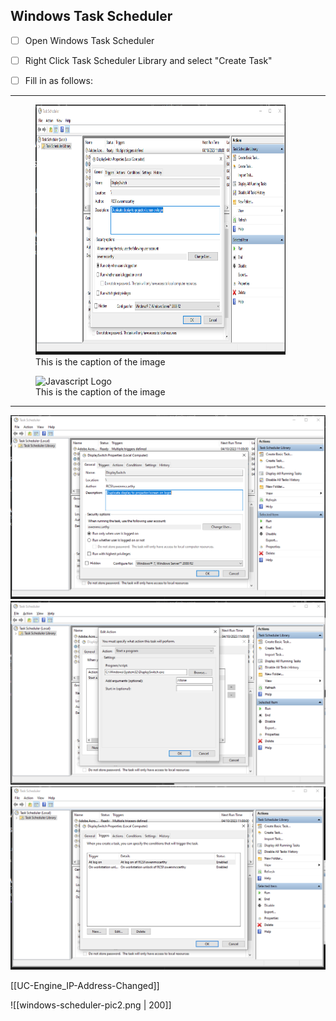 ## Windows Task Scheduler
- [ ] Open Windows Task Scheduler
- [ ] Right Click Task Scheduler Library and select "Create Task"
- [ ] Fill in as follows:



---
<figure><img src="../../Archive/Attachments/windows-scheduler-pic1.png" alt="Javascript Logo" width="400" height="400"><figcaption>This is the caption of the image</figcaption></figure><figure>

<img src="C:\Users\owenmccarthy\Documents\1.Markdown\Archive\Attachments\windows-scheduler-pic1.png" alt="Javascript Logo" width="700" height="400">
<figcaption>This is the caption of the image</figcaption>
</figure>

---

![](../../Archive/Attachments/windows-scheduler-pic1.png)
![](../../Archive/Attachments/windows-scheduler-pic2.png)
![](../../Archive/Attachments/windows-scheduler-pic3.png)

[[UC-Engine_IP-Address-Changed]]

![[windows-scheduler-pic2.png | 200]]